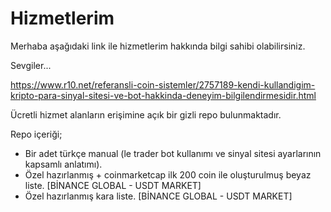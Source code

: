 # Hizmetlerim
Merhaba aşağıdaki link ile hizmetlerim hakkında bilgi sahibi olabilirsiniz.

Sevgiler...

https://www.r10.net/referansli-coin-sistemler/2757189-kendi-kullandigim-kripto-para-sinyal-sitesi-ve-bot-hakkinda-deneyim-bilgilendirmesidir.html

Ücretli hizmet alanların erişimine açık bir gizli repo bulunmaktadır.

Repo içeriği;

- Bir adet türkçe manual (le trader bot kullanımı ve sinyal sitesi ayarlarının kapsamlı anlatımı).
- Özel hazırlanmış + coinmarketcap ilk 200 coin ile oluşturulmuş beyaz liste. [BİNANCE GLOBAL - USDT MARKET]
- Özel hazırlanmış kara liste. [BİNANCE GLOBAL - USDT MARKET]

